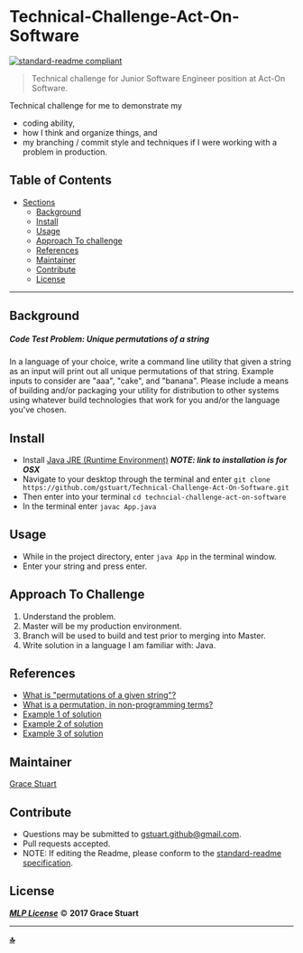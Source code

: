 # Technical-Challenge-Act-On-Software
 [![standard-readme compliant](https://img.shields.io/badge/readme%20style-standard-brightgreen.svg)](https://github.com/RichardLitt/standard-readme)

> Technical challenge for Junior Software Engineer position at Act-On Software.

Technical challenge for me to demonstrate my
* coding ability,
* how I think and organize things, and
* my branching / commit style and techniques if I were working with a problem in production.


## Table of Contents
- [Sections](#sections)
  - [Background](#background)
  - [Install](#install)
  - [Usage](#usage)
  - [Approach To challenge](#approach-to-challenge)
  - [References](#references)
  - [Maintainer](#maintainer)
  - [Contribute](#contribute)
  - [License](#license)

***
## Background
##### Code Test Problem: _Unique permutations of a string_
In a language of your choice, write a command line utility that given a string as an input will print out all unique permutations of that string. Example inputs to consider are "aaa", "cake", and "banana".
Please include a means of building and/or packaging your utility for distribution to other systems using whatever build technologies that work for you and/or the language you've chosen.


## Install
* Install [Java JRE (Runtime Environment)](https://www.java.com/en/) _**NOTE: link to installation is for OSX**_
* Navigate to your desktop through the terminal and enter `git clone https://github.com/gstuart/Technical-Challenge-Act-On-Software.git`
* Then enter into your terminal `cd techncial-challenge-act-on-software`
* In the terminal enter `javac App.java`


## Usage
* While in the project directory, enter `java App` in the terminal window.
* Enter your string and press enter.


## Approach To Challenge
1. Understand the problem.
2. Master will be my production environment.
3. Branch will be used to build and test prior to merging into Master.
4. Write solution in a language I am familiar with: Java.


## References
 * [What is  "permutations of a given string"?](http://www.geeksforgeeks.org/write-a-c-program-to-print-all-permutations-of-a-given-string/)
 * [What is a permutation, in non-programming terms?](https://www.mathsisfun.com/combinatorics/combinations-permutations.html)
 * [Example 1 of solution](https://stackoverflow.com/questions/4240080/generating-all-permutations-of-a-given-string)
 * [Example 2 of solution](https://crunchify.com/how-to-find-all-permutations-of-a-string-in-java-example/)
 * [Example 3 of solution](http://www.journaldev.com/526/java-program-to-find-all-permutations-of-a-string)


## Maintainer
[Grace Stuart](href="https://github.com/gstuart")


## Contribute
* Questions may be submitted to gstuart.github@gmail.com.
* Pull requests accepted.
* NOTE: If editing the Readme, please conform to the [standard-readme specification](https://github.com/RichardLitt/standard-readme/blob/master/spec.md).


## License
**_[MLP License](/LICENSE.md)_** :copyright: **2017 Grace Stuart**


***

**[:top:](#tc-act-on-software)**
